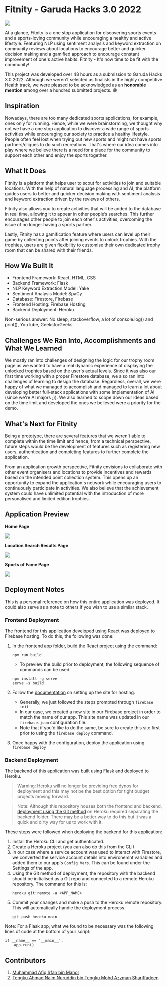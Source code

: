 # Fitnity - Garuda Hacks 3.0 2022

<img src="fitnity.png">

At a glance, Fitnity is a one stop application for discovering sports events and a sports-loving community while encouraging a healthy and active lifestyle. Featuring NLP using sentiment analysis and keyword extraction on community reviews about locations to encourage better and quicker decision making and a gamified approach to encourage constant improvement of one's active habits. Fitnity - It's now time to be fit with the community!

This project was developed over 48 hours as a submission to Garuda Hacks 3.0 2022. Although we weren't selected as finalists in the highly competitive Health track, we were pleased to be acknowledged as an **honorable mention** among over a hundred submitted projects. 😁

## Inspiration

Nowadays, there are too many dedicated sports applications, for example, ones only for running. Hence, while we were brainstorming, we thought why not we have a one stop application to discover a wide range of sports activities while encouraging our society to practice a healthy lifestyle. People often feel lost when trying out new sports and might not have sports partners/cliques to do such recreations. That's where our idea comes into play where we believe there is a need for a place for the community to support each other and enjoy the sports together.

## What It Does

Fitnity is a platform that helps user to scout for activities to join and suitable locations. With the help of natural language processing and AI, the platform guides users to better and quicker decision making with sentiment analysis and keyword extraction driven by the reviews of others.

Fitnity also allows you to create activities that will be added to the database in real time, allowing it to appear in other people’s searches. This further encourages other people to join each other's activities, overcoming the issue of no longer having a sports partner.

Lastly, Fitnity has a gamification feature where users can level up their game by collecting points after joining events to unlock trophies. With the trophies, users are given flexibility to customise their own dedicated trophy room that can be shared with their friends.

## How We Built It

- Frontend Framework: React, HTML, CSS
- Backend Framework: Flask
- NLP Keyword Extraction Model: Yake
- Sentiment Analysis Model: SpaCy
- Database: Firestore, Firebase
- Frontend Hosting: Firebase Hosting
- Backend Deployment: Heroku

Non-serious answer: No sleep, stackoverflow, a lot of console.log() and print(), YouTube, GeeksforGeeks

## Challenges We Ran Into, Accomplishments and What We Learned

We mostly ran into challenges of designing the logic for our trophy room page as we wanted to have a real dynamic experience of displaying the unlocked trophies based on the user's actual levels. Since it was also our first time working with a proper Firestore database, we also ran into challenges of learning to design the database. Regardless, overall, we were happy of what we managed to accomplish and managed to learn a lot about developing better full-stack applications with some implementation of AI (since we're AI majors ;)). We also learned to scope down our ideas based on the time limit and developed the ones we believed were a priority for the demo.

## What's Next for Fitnity

Being a prototype, there are several features that we weren't able to complete within the time limit and hence, from a technical perspective, future steps would be the development of features such as registering new users, authentication and completing features to further complete the application.

From an application growth perspective, Fitnity envisions to collaborate with other event organisers and locations to provide incentives and rewards based on the intended point collection system. This opens up an opportunity to expand the application's network while encouraging users to continuously participate in activities. We also believe that the achievement system could have unlimited potential with the introduction of more personalised and limited edition trophies.

## Application Preview

**Home Page**

<img src="screenshots/home.jpg">

**Location Search Results Page**

<img src="screenshots/search.jpg">

**Sports of Fame Page**

<img src="screenshots/sports_of_fame.jpg">

## Deployment Notes

This is a personal reference on how this entire application was deployed. It could also serve as a note to others if you wish to use a similar stack.

### Frontend Deployment

The frontend for this application developed using React was deployed to Firebase hosting. To do this, the following was done:

1. In the frontend app folder, build the React project using the command:

   ```
   npm run build
   ```

   - To preview the build prior to deployment, the following sequence of commands can be used:

   ```
   npm install -g serve
   serve -s build
   ```

2. Follow the [documentation](https://firebase.google.com/docs/hosting) on setting up the site for hosting.
   - Generally, we just followed the steps prompted through `firebase init`
   - In our case, we created a new site in our Firebase project in order to match the name of our app. This site name was updated in our `firebase.json` configuration file.
   - Note that if you'd like to do the same, be sure to create this site first prior to using the `firebase deploy` command.
3. Once happy with the configuration, deploy the application using `firebase deploy`

### Backend Deployment

The backend of this application was built using Flask and deployed to Heroku.

> Warning: Heroku will no longer be providing free dynos for deployment and this may not be the best option for tight budget projects moving forward.

> Note: Although this repository houses both the frontend and backend, [deployment using the Git method](https://devcenter.heroku.com/articles/git) on Heroku required separating the backend folder. There may be a better way to do this but it was a quick and dirty way for us to work with it.

These steps were followed when deploying the backend for this application:

1. Install the Heroku CLI and get authenticated.
2. Create a Heroku project (you can also do this from the CLI)
3. In our case where a service account was used to interact with Firestore, we converted the service account details into environemnt variables and added them to our app's `Config Vars`. This can be found under the Settings of the app.
4. Using the Git method of deployment, the repository with the backend should be initialised as a Git repo and connected to a remote Heroku repository. The command for this is:
   ```
   heroku git:remote -a <APP_NAME>
   ```
5. Commit your changes and make a push to the Heroku remote repository. This will automatically handle the deployment process.
   ```
   git push heroku main
   ```

Note: For a Flask app, what we found to be necessary was the following lines of code at the bottom of your script:

```
if __name__ == '__main__':
    app.run()
```

## Contributors

1. [Muhammad Afiq Irfan bin Manor](https://github.com/fiquee/)
2. [Tengku Ahmad Naim Nuruddin bin Tengku Mohd Azzman Shariffadeen](https://github.com/tengznaim/)
